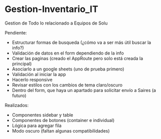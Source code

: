 # Gestion-Inventario_IT
Gestion de Todo lo relacionado a Equipos de Solu

Pendiente:

- Estructurar formas de busqueda (¿cómo va a ser más útil buscar la info?)
- Validación de datos en el form dependiendo de la info
- Crear las paginas (creado el AppRoute pero solo está creada la principal)
- Asociarlo a un google sheets (uno de prueba primero)
- Validación al iniciar la app
- Hacerlo responsive
- Revisar estilos con los cambios de tema claro/oscuro
- Dentro del form, que haya un apartado para solicitar envío a Saires (a futuro)



Realizados:

- Componentes sidebar y table
- Componentes de botones (container e individual)
- Lógica para agregar fila 
- Modo oscuro (faltan algunas compatibilidades)